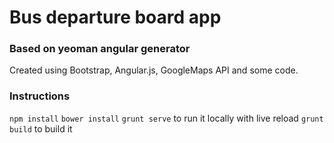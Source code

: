 # Bus departure board app

### Based on yeoman angular generator

Created using Bootstrap, Angular.js, GoogleMaps API and some code.

### Instructions

`npm install`
`bower install`
`grunt serve` to run it locally with live reload
`grunt build` to build it